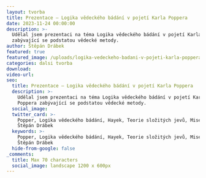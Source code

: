 ```yaml
---
layout: tvorba
title: Prezentace – Logika vědeckého bádání v pojetí Karla Poppera
date: 2023-11-24 00:00:00
description: >-
  Udělal jsem prezentaci na téma Logika vědeckého bádání v pojetí Karla Poppera
  zabývající se podstatou vědecké metody.
author: Štěpán Drábek
featured: true
featured_image: /uploads/logika-vedeckeho-badani-v-pojeti-karla-poppera.png
categories: dalsi tvorba
download:
video-url:
seo:
  title: Prezentace – Logika vědeckého bádání v pojetí Karla Poppera
  description: >-
    Udělal jsem prezentaci na téma Logika vědeckého bádání v pojetí Karla
    Poppera zabývající se podstatou vědecké metody.
  social_image:
  twitter_card: >-
    Popper, Logika vědeckého bádání, Hayek, Teorie složitých jevů, Mises, Taleb,
    Štěpán Drábek
  keywords: >-
    Popper, Logika vědeckého bádání, Hayek, Teorie složitých jevů, Mises, Taleb,
    Štěpán Drábek
  hide-from-google: false
_comments:
  title: Max 70 characters
  social_image: landscape 1200 x 600px
---
```

